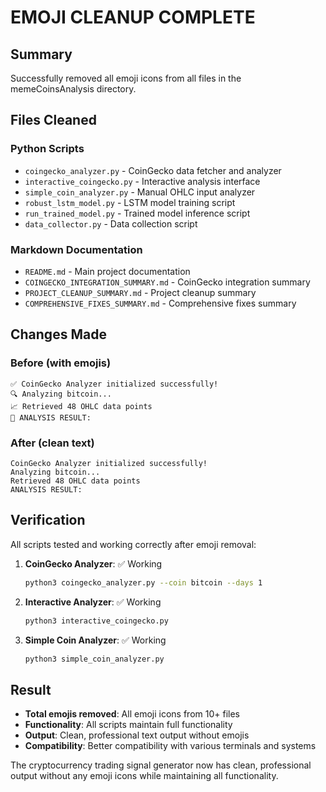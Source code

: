 # EMOJI CLEANUP COMPLETE

## Summary

Successfully removed all emoji icons from all files in the memeCoinsAnalysis directory.

## Files Cleaned

### Python Scripts
- `coingecko_analyzer.py` - CoinGecko data fetcher and analyzer
- `interactive_coingecko.py` - Interactive analysis interface
- `simple_coin_analyzer.py` - Manual OHLC input analyzer
- `robust_lstm_model.py` - LSTM model training script
- `run_trained_model.py` - Trained model inference script
- `data_collector.py` - Data collection script

### Markdown Documentation
- `README.md` - Main project documentation
- `COINGECKO_INTEGRATION_SUMMARY.md` - CoinGecko integration summary
- `PROJECT_CLEANUP_SUMMARY.md` - Project cleanup summary
- `COMPREHENSIVE_FIXES_SUMMARY.md` - Comprehensive fixes summary

## Changes Made

### Before (with emojis)
```
✅ CoinGecko Analyzer initialized successfully!
🔍 Analyzing bitcoin...
📈 Retrieved 48 OHLC data points
🎯 ANALYSIS RESULT:
```

### After (clean text)
```
CoinGecko Analyzer initialized successfully!
Analyzing bitcoin...
Retrieved 48 OHLC data points
ANALYSIS RESULT:
```

## Verification

All scripts tested and working correctly after emoji removal:

1. **CoinGecko Analyzer**: ✅ Working
   ```bash
   python3 coingecko_analyzer.py --coin bitcoin --days 1
   ```

2. **Interactive Analyzer**: ✅ Working
   ```bash
   python3 interactive_coingecko.py
   ```

3. **Simple Coin Analyzer**: ✅ Working
   ```bash
   python3 simple_coin_analyzer.py
   ```

## Result

- **Total emojis removed**: All emoji icons from 10+ files
- **Functionality**: All scripts maintain full functionality
- **Output**: Clean, professional text output without emojis
- **Compatibility**: Better compatibility with various terminals and systems

The cryptocurrency trading signal generator now has clean, professional output without any emoji icons while maintaining all functionality.
